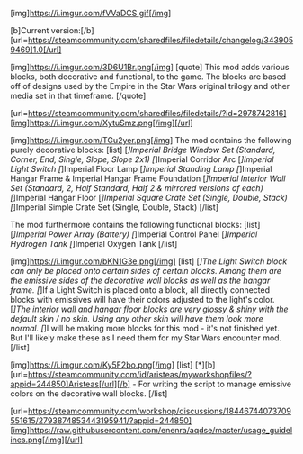 [img]https://i.imgur.com/fVVaDCS.gif[/img]

[b]Current version:[/b] [url=https://steamcommunity.com/sharedfiles/filedetails/changelog/3439059469]1.0[/url]

[img]https://i.imgur.com/3D6U1Br.png[/img]
[quote]
This mod adds various blocks, both decorative and functional, to the game. The blocks are based off of designs used by the Empire in the Star Wars original trilogy and other media set in that timeframe.
[/quote]

[url=https://steamcommunity.com/sharedfiles/filedetails/?id=2978742816][img]https://i.imgur.com/XytuSmz.png[/img][/url]


[img]https://i.imgur.com/TGu2yer.png[/img]
The mod contains the following purely decorative blocks:
[list]
[*]Imperial Bridge Window Set (Standard, Corner, End, Single, Slope, Slope 2x1)
[*]Imperial Corridor Arc
[*]Imperial Light Switch
[*]Imperial Floor Lamp
[*]Imperial Standing Lamp
[*]Imperial Hangar Frame & Imperial Hangar Frame Foundation
[*]Imperial Interior Wall Set (Standard, 2, Half Standard, Half 2 & mirrored versions of each)
[*]Imperial Hangar Floor
[*]Imperial Square Crate Set (Single, Double, Stack)
[*]Imperial Simple Crate Set (Single, Double, Stack)
[/list]

The mod furthermore contains the following functional blocks:
[list]
[*]Imperial Power Array (Battery)
[*]Imperial Control Panel
[*]Imperial Hydrogen Tank
[*]Imperial Oxygen Tank
[/list]


[img]https://i.imgur.com/bKN1G3e.png[/img]
[list]
[*]The Light Switch block can only be placed onto certain sides of certain blocks. Among them are the emissive sides of the decorative wall blocks as well as the hangar frame.
[*]If a Light Switch is placed onto a block, all directly connected blocks with emissives will have their colors adjusted to the light's color.
[*]The interior wall and hangar floor blocks are very glossy & shiny with the default skin / no skin. Using any other skin will have them look more normal.
[*]I will be making more blocks for this mod - it's not finished yet. But I'll likely make these as I need them for my Star Wars encounter mod.
[/list]


[img]https://i.imgur.com/Ky5F2bo.png[/img]
[list]
[*][b][url=https://steamcommunity.com/id/aristeas/myworkshopfiles/?appid=244850]Aristeas[/url][/b] - For writing the script to manage emissive colors on the decorative wall blocks.
[/list]


[url=https://steamcommunity.com/workshop/discussions/18446744073709551615/2793874853443195941/?appid=244850][img]https://raw.githubusercontent.com/enenra/aqdse/master/usage_guidelines.png[/img][/url]